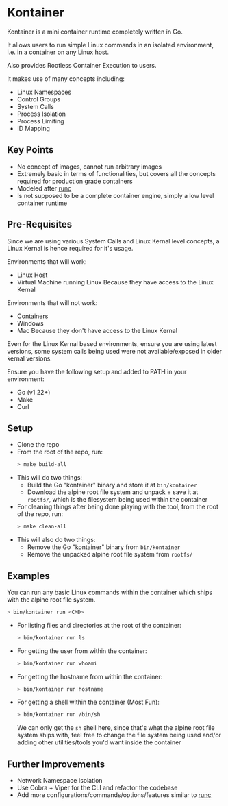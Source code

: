 # Kontainer

Kontainer is a mini container runtime completely written in Go.

It allows users to run simple Linux commands in an isolated environment, i.e. in a container on any Linux host.

Also provides Rootless Container Execution to users.

It makes use of many concepts including: 
- Linux Namespaces
- Control Groups
- System Calls
- Process Isolation
- Process Limiting
- ID Mapping

## Key Points
- No concept of images, cannot run arbitrary images
- Extremely basic in terms of functionalities, but covers all the concepts required for production grade containers
- Modeled after [runc](https://github.com/opencontainers/runc)
- Is not supposed to be a complete container engine, simply a low level container runtime

## Pre-Requisites
Since we are using various System Calls and Linux Kernal level concepts, a Linux Kernal is hence required for it's usage.

Environments that will work:
- Linux Host
- Virtual Machine running Linux
Because they have access to the Linux Kernal

Environments that will not work:
- Containers
- Windows
- Mac
Because they don't have access to the Linux Kernal

Even for the Linux Kernal based environments, ensure you are using latest versions, some system calls being used were not available/exposed in older kernal versions.

Ensure you have the following setup and added to PATH in your environment:
- Go (v1.22+)
- Make
- Curl

## Setup
- Clone the repo
- From the root of the repo, run:
  ```bash
  > make build-all
  ```
- This will do two things:
  - Build the Go "kontainer" binary and store it at `bin/kontainer`
  - Download the alpine root file system and unpack + save it at `rootfs/`, which is the filesystem being used within the container
- For cleaning things after being done playing with the tool, from the root of the repo, run:
  ```bash
  > make clean-all
  ```
- This will also do two things:
  - Remove the Go "kontainer" binary from `bin/kontainer`
  - Remove the unpacked alpine root file system from `rootfs/`

## Examples
You can run any basic Linux commands within the container which ships with the alpine root file system.
```bash
> bin/kontainer run <CMD>
```

- For listing files and directories at the root of the container:
  ```bash
  > bin/kontainer run ls
  ```
- For getting the user from within the container:
  ```bash
  > bin/kontainer run whoami
  ```
- For getting the hostname from within the container:
  ```bash
  > bin/kontainer run hostname
  ```
- For getting a shell within the container (Most Fun):
  ```bash
  > bin/kontainer run /bin/sh
  ```
  We can only get the `sh` shell here, since that's what the alpine root file system ships with, feel free to change the file system being used and/or adding other utilities/tools you'd want inside the container

## Further Improvements
- Network Namespace Isolation
- Use Cobra + Viper for the CLI and refactor the codebase
- Add more configurations/commands/options/features similar to [runc](https://github.com/opencontainers/runc)

